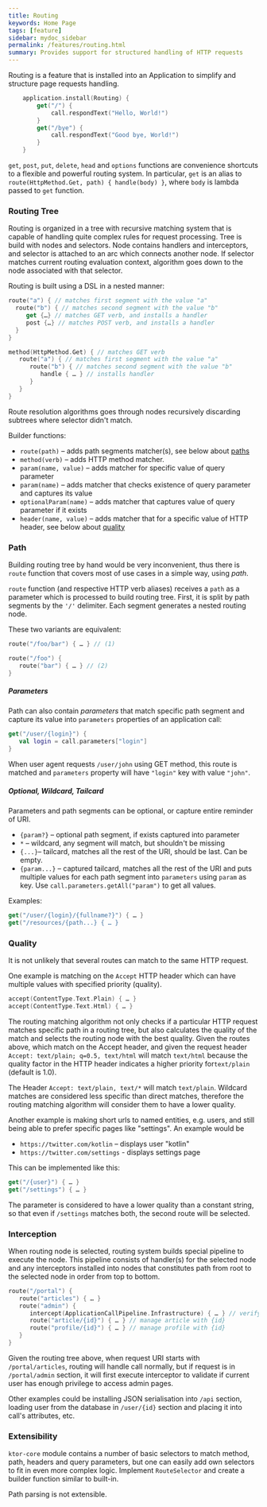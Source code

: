 ```yaml
---
title: Routing
keywords: Home Page
tags: [feature]
sidebar: mydoc_sidebar
permalink: /features/routing.html
summary: Provides support for structured handling of HTTP requests
---
```


Routing is a feature that is installed into an Application to simplify and structure page requests handling.

```kotlin
    application.install(Routing) {
        get("/") {
            call.respondText("Hello, World!")
        }
        get("/bye") {
            call.respondText("Good bye, World!")
        }
    }

```

`get`, `post`, `put`, `delete`, `head` and `options` functions are convenience shortcuts to a flexible and
powerful routing system.
In particular, `get` is an alias to `route(HttpMethod.Get, path) { handle(body) }`, where `body` is lambda passed to
`get` function.

### Routing Tree

Routing is organized in a tree with recursive matching system that is capable of handling quite complex rules
for request processing. Tree is build with nodes and selectors. Node contains handlers and interceptors,
and selector is attached to an arc which connects another node. If selector matches current routing evaluation context,
algorithm goes down to the node associated with that selector.

Routing is built using a DSL in a nested manner:

```kotlin
route("a") { // matches first segment with the value "a"
  route("b") { // matches second segment with the value "b"
     get {…} // matches GET verb, and installs a handler
     post {…} // matches POST verb, and installs a handler
  }
}
```

```kotlin
method(HttpMethod.Get) { // matches GET verb
   route("a") { // matches first segment with the value "a"
      route("b") { // matches second segment with the value "b"
         handle { … } // installs handler
      }
   }
}
```

Route resolution algorithms goes through nodes recursively discarding subtrees where selector didn't match.

Builder functions:

* `route(path)` – adds path segments matcher(s), see below about [paths](#path)
* `method(verb)` – adds HTTP method matcher.
* `param(name, value)` – adds matcher for specific value of query parameter
* `param(name)` – adds matcher that checks existence of query parameter and captures its value
* `optionalParam(name)` – adds matcher that captures value of query parameter if it exists
* `header(name, value)` – adds matcher that for a specific value of HTTP header, see below about [quality](#quality)

### Path

Building routing tree by hand would be very inconvenient, thus there is `route` function that covers most of use cases in a
 simple way, using _path_.

`route` function (and respective HTTP verb aliases) receives a `path` as a parameter which is processed to build routing
tree. First, it is split by path segments by the `'/'` delimiter. Each segment generates a nested routing node.

These two variants are equivalent:

```kotlin
route("/foo/bar") { … } // (1)

route("/foo") {
   route("bar") { … } // (2)
}
```

##### Parameters
Path can also contain _parameters_ that match specific path segment and capture its value into `parameters` properties
of an application call:

```kotlin
get("/user/{login}") {
   val login = call.parameters["login"]
}
```

When user agent requests `/user/john` using GET method, this route is matched and `parameters` property
will have `"login"` key with value `"john"`.

##### Optional, Wildcard, Tailcard

Parameters and path segments can be optional, or capture entire reminder of URI.

* `{param?}` – optional path segment, if exists captured into parameter
* `*` – wildcard, any segment will match, but shouldn't be missing
* `{...}`– tailcard, matches all the rest of the URI, should be last. Can be empty.
* `{param...}` – captured tailcard, matches all the rest of the URI and puts multiple values for each path segment
   into `parameters` using `param` as key. Use `call.parameters.getAll("param")` to get all values.

Examples:

```kotlin
get("/user/{login}/{fullname?}") { … }
get("/resources/{path...} { … }
```

### Quality

It is not unlikely that several routes can match to the same HTTP request.

One example is matching on the `Accept` HTTP header which can have multiple values with specified priority (quality).

```kotlin
accept(ContentType.Text.Plain) { … }
accept(ContentType.Text.Html) { … }
```

The routing matching algorithm not only checks if a particular HTTP request matches specific path in a routing tree, but
also calculates the quality of the match and selects the routing node with the best quality.  Given the routes above,
which match on the Accept header, and given the request header `Accept: text/plain; q=0.5, text/html` will match
`text/html` because the quality factor in the HTTP header indicates a higher priority for`text/plain` (default is 1.0).

The Header `Accept: text/plain, text/*` will match `text/plain`. Wildcard matches are considered less specific than direct matches, therefore the routing matching algorithm will consider them to have a lower quality.

Another example is making short urls to named entities, e.g. users, and still being able to prefer specific pages like
"settings".  An example would be

* `https://twitter.com/kotlin` – displays user "kotlin"
* `https://twitter.com/settings` - displays settings page

This can be implemented like this:

```kotlin
get("/{user}") { … }
get("/settings") { … }
```
The parameter is considered to have a lower quality than a constant string, so that even if `/settings` matches both,
the second route will be selected.

### Interception

When routing node is selected, routing system builds special pipeline to execute the node.
This pipeline consists of handler(s) for the selected node and any interceptors installed into nodes that
constitutes path from root to the selected node in order from top to bottom.

```kotlin
route("/portal") {
   route("articles") { … }
   route("admin") {
      intercept(ApplicationCallPipeline.Infrastructure) { … } // verify admin privileges
      route("article/{id}") { … } // manage article with {id}
      route("profile/{id}") { … } // manage profile with {id}
   }
}
```

Given the routing tree above, when request URI starts with `/portal/articles`, routing will handle
call normally, but if request is in `/portal/admin` section, it will first execute interceptor to validate
if current user has enough privilege to access admin pages.

Other examples could be installing JSON serialisation into `/api` section,
loading user from the database in `/user/{id}` section and placing it into call's attributes, etc.

### Extensibility

`ktor-core` module contains a number of basic selectors to match method, path, headers and query parameters, but
one can easily add own selectors to fit in even more complex logic. Implement `RouteSelector` and create
a builder function similar to built-in.

Path parsing is not extensible.

